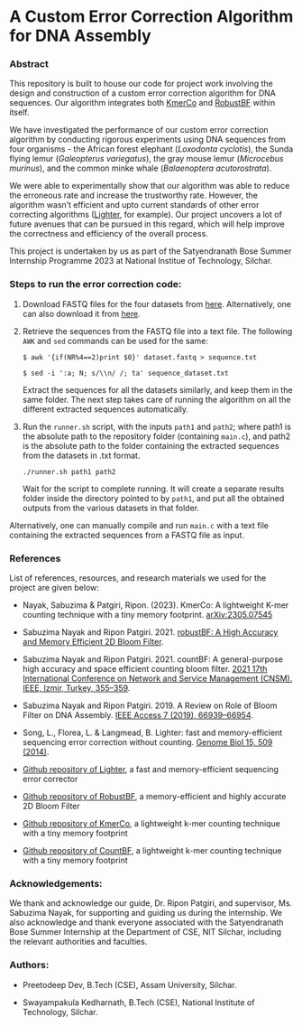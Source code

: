# A Custom Error Correction Algorithm for DNA Assembly

### Abstract

This repository is built to house our code for project work involving the design and construction of a custom error correction algorithm for DNA sequences. Our algorithm integrates both [KmerCo](https://github.com/patgiri/KmerCo-Main) and [RobustBF](https://github.com/patgiri/robustBF) within itself.

We have investigated the performance of our custom error correction algorithm by conducting rigorous experiments using DNA sequences from four organisms - the African
forest elephant (_Loxodonta cyclotis_), the Sunda flying lemur (_Galeopterus variegatus_), the
gray mouse lemur (_Microcebus murinus_), and the common minke whale (_Balaenoptera acutorostrata_).

We were able to experimentally show that our algorithm was able to reduce the erroneous rate and increase the trustworthy rate. However, the algorithm wasn’t efficient
and upto current standards of other error correcting algorithms ([Lighter](https://github.com/mourisl/Lighter), for example). Our project uncovers a lot of future avenues that can be pursued in this regard, which will help improve the correctness and efficiency of the overall process.

This project is undertaken by us as part of the Satyendranath Bose Summer Internship Programme 2023 at National Institue of Technology, Silchar.

### Steps to run the error correction code:

1. Download FASTQ files for the four datasets from [here](https://drive.google.com/drive/folders/1zM8VxICK28C0U_05r0hAktD_mW4kfIPE). Alternatively, one can also download it from [here](https://github.com/patgiri/KmerCo-Main/blob/master/README.md#dataset).

2. Retrieve the sequences from the FASTQ file into a text file. The following `AWK` and `sed` commands can be used for the same:

    ```$ awk '{if(NR%4==2)print $0}' dataset.fastq > sequence.txt```

    ```$ sed -i ':a; N; s/\\n/ /; ta' sequence_dataset.txt```

    Extract the sequences for all the datasets similarly, and keep them in the same folder. The next step takes care of running the algorithm on all the different extracted sequences automatically.

3. Run the `runner.sh` script, with the inputs `path1` and `path2`; where path1 is the absolute path to the repository folder (containing `main.c`), and path2 is the absolute path to the folder containing the extracted sequences from the datasets in .txt format.

    ```./runner.sh path1 path2```

    Wait for the script to complete running. It will create a separate results folder inside the directory pointed to by `path1`, and put all the obtained outputs from the various datasets in that folder.

Alternatively, one can manually compile and run `main.c` with a text file containing the extracted sequences from a FASTQ file as input.

### References

List of references, resources, and research materials we used for the project are given below:

- Nayak, Sabuzima & Patgiri, Ripon. (2023). KmerCo: A lightweight K-mer counting technique with a tiny memory footprint. [arXiv:2305.07545](https://doi.org/10.48550/arXiv.2305.07545)

- Sabuzima Nayak and Ripon Patgiri. 2021. [robustBF: A High Accuracy and Memory Efficient 2D Bloom Filter](https://doi.org/10.48550/arXiv.2106.04365).

- Sabuzima Nayak and Ripon Patgiri. 2021. countBF: A general-purpose high accuracy and space efficient counting bloom filter. [2021 17th International Conference on Network and Service Management (CNSM). IEEE, Izmir, Turkey, 355–359](https://ieeexplore.ieee.org/document/9615556 ).

- Sabuzima Nayak and Ripon Patgiri. 2019. A Review on Role of Bloom Filter on DNA Assembly. [IEEE Access 7 (2019), 66939–66954](https://doi.org/10.1109/ACCESS.2019.2910180).

- Song, L., Florea, L. & Langmead, B. Lighter: fast and memory-efficient sequencing error correction without counting. [Genome Biol 15, 509 (2014)](https://doi.org/10.1186/s13059-014-0509-9).

- [Github repository of Lighter](https://github.com/mourisl/Lighter), a fast and memory-efficient sequencing error corrector
  
- [Github repository of RobustBF](https://github.com/patgiri/robustBF), a memory-efficient and highly accurate 2D Bloom Filter

- [Github repository of KmerCo](https://github.com/patgiri/KmerCo-Main),  a lightweight k-mer counting technique with a tiny memory footprint
- [Github repository of CountBF](https://github.com/patgiri/KmerCo-Main),  a lightweight k-mer counting technique with a tiny memory footprint


### Acknowledgements: 

We thank and acknowledge our guide, Dr. Ripon Patgiri, and supervisor, Ms. Sabuzima Nayak, for supporting and guiding us during the internship. We also acknowledge and thank everyone associated with the Satyendranath Bose Summer Internship at the Department of CSE, NIT Silchar, including the relevant authorities
and faculties.

### Authors:

- Preetodeep Dev, B.Tech (CSE), Assam University, Silchar.
  
- Swayampakula Kedharnath, B.Tech (CSE), National Institute of Technology, Silchar.